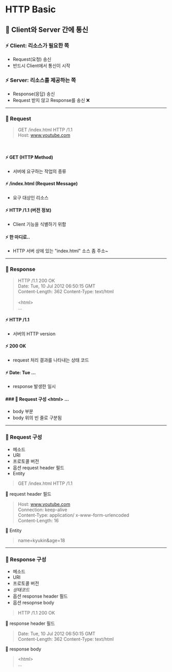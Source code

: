 # HTTP Basic

## 📌 Client와 Server 간에 통신

### ⚡️ **Client**: 리소스가 필요한 쪽
  - Request(요청) 송신
  - 반드시 Client에서 통신이 시작

### ⚡️ **Server**: 리소스를 제공하는 쪽
  - Response(응답) 송신
  - Request 받지 않고 Response를 송신 ❌

---

### 📌 Request
> GET /index.html HTTP /1.1 <br>
> Host: www.youtube.com 


<br>

#### ⚡️ GET (HTTP Method)
-  서버에 요구하는 작업의 종류

#### ⚡️ /index.html (Request Message)
- 요구 대상인 리소스

#### ⚡️ HTTP /1.1 (버전 정보)
- Client 기능을 식별하기 위함

#### ⚡️ 한 마디로..
- HTTP 서버 상에 있는 "index.html" 소스 좀 주소~

---

### 📌 Response

> HTTP /1.1 200 OK <br>
> Date: Tue, 10 Jul 2012 06:50:15 GMT <br>
> Content-Length: 362
> Content-Type: text/html <br><br>
> \<html> <br>
> ...

#### ⚡️ HTTP /1.1 
- 서버의 HTTP version

#### ⚡️ 200 OK
- request 처리 결과를 나타내는 상태 코드

#### ⚡️ Date: Tue ...
- response 발생한 일시 

#### ### 📌 Request 구성 \<html> ...
- body 부분
- body 위의 빈 줄로 구분됨

---

### 📌 Request 구성

- 메소드
- URI
- 프로토콜 버전
- 옵션 request header 필드
- Entity

> GET /index.html HTTP /1.1 <br>

🔻 request header 필드
> Host: www.youtube.com <br>
> Connection: keep-alive  <br>
> Content-Type: application/ x-www-form-urlencoded <br>
>Content-Length: 16 <br>

🔻 Entity
> name=kyukin&age=18

--- 

### 📌 Response 구성

- 메소드
- URI
- 프로토콜 버전
- *상태코드*
- 옵션 response header 필드
- 옵션 resopnse body

> HTTP /1.1 200 OK <br>

🔻 response header 필드
> Date: Tue, 10 Jul 2012 06:50:15 GMT <br>
> Content-Length: 362
> Content-Type: text/html 

🔻 response body
> \<html> <br>
> ...




